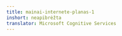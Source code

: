 ```yaml
---
title: mainai-internete-planas-1
inshort: neapibrėžta
translator: Microsoft Cognitive Services
---
```




